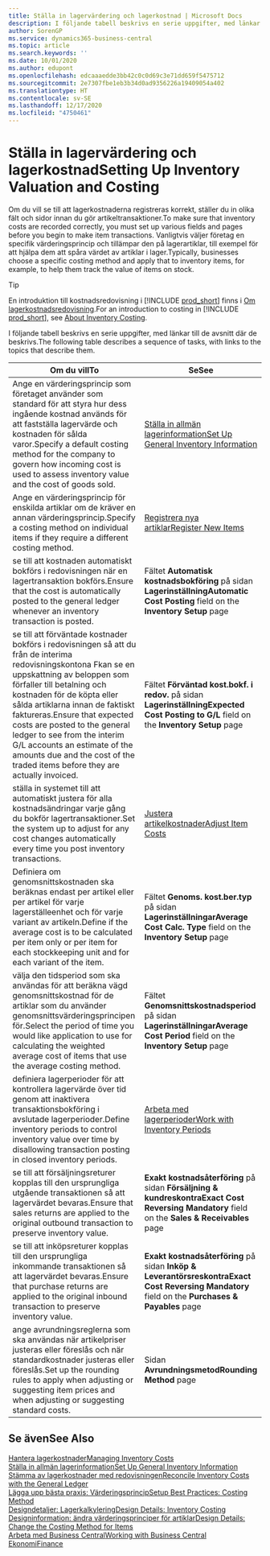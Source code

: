 ```yaml
---
title: Ställa in lagervärdering och lagerkostnad | Microsoft Docs
description: I följande tabell beskrivs en serie uppgifter, med länkar till de avsnitt där de beskrivs.
author: SorenGP
ms.service: dynamics365-business-central
ms.topic: article
ms.search.keywords: ''
ms.date: 10/01/2020
ms.author: edupont
ms.openlocfilehash: edcaaaedde3bb42c0c0d69c3e71dd659f5475712
ms.sourcegitcommit: 2e7307fbe1eb3b34d0ad9356226a19409054a402
ms.translationtype: HT
ms.contentlocale: sv-SE
ms.lasthandoff: 12/17/2020
ms.locfileid: "4750461"
---
```

# <a name="setting-up-inventory-valuation-and-costing"></a><span data-ttu-id="8ddf3-103">Ställa in lagervärdering och lagerkostnad</span><span class="sxs-lookup"><span data-stu-id="8ddf3-103">Setting Up Inventory Valuation and Costing</span></span>

<span data-ttu-id="8ddf3-104">Om du vill se till att lagerkostnaderna registreras korrekt, ställer du in olika fält och sidor innan du gör artikeltransaktioner.</span><span class="sxs-lookup"><span data-stu-id="8ddf3-104">To make sure that inventory costs are recorded correctly, you must set up various fields and pages before you begin to make item transactions.</span></span> <span data-ttu-id="8ddf3-105">Vanligtvis väljer företag en specifik värderingsprincip och tillämpar den på lagerartiklar, till exempel för att hjälpa dem att spåra värdet av artiklar i lager.</span><span class="sxs-lookup"><span data-stu-id="8ddf3-105">Typically, businesses choose a specific costing method and apply that to inventory items, for example, to help them track the value of items on stock.</span></span>  

> [!TIP]
> <span data-ttu-id="8ddf3-106">En introduktion till kostnadsredovisning i [!INCLUDE [prod_short](includes/prod_short.md)] finns i [Om lagerkostnadsredovisning](finance-learn-about-costing.md).</span><span class="sxs-lookup"><span data-stu-id="8ddf3-106">For an introduction to costing in [!INCLUDE [prod_short](includes/prod_short.md)], see [About Inventory Costing](finance-learn-about-costing.md).</span></span>

<span data-ttu-id="8ddf3-107">I följande tabell beskrivs en serie uppgifter, med länkar till de avsnitt där de beskrivs.</span><span class="sxs-lookup"><span data-stu-id="8ddf3-107">The following table describes a sequence of tasks, with links to the topics that describe them.</span></span>

|<span data-ttu-id="8ddf3-108">**Om du vill**</span><span class="sxs-lookup"><span data-stu-id="8ddf3-108">**To**</span></span>|<span data-ttu-id="8ddf3-109">**Se**</span><span class="sxs-lookup"><span data-stu-id="8ddf3-109">**See**</span></span>|  
|------------|-------------|
|<span data-ttu-id="8ddf3-110">Ange en värderingsprincip som företaget använder som standard för att styra hur dess ingående kostnad används för att fastställa lagervärde och kostnaden för sålda varor.</span><span class="sxs-lookup"><span data-stu-id="8ddf3-110">Specify a default costing method for the company to govern how incoming cost is used to assess inventory value and the cost of goods sold.</span></span>|[<span data-ttu-id="8ddf3-111">Ställa in allmän lagerinformation</span><span class="sxs-lookup"><span data-stu-id="8ddf3-111">Set Up General Inventory Information</span></span>](inventory-how-setup-general.md)|  
|<span data-ttu-id="8ddf3-112">Ange en värderingsprincip för enskilda artiklar om de kräver en annan värderingsprincip.</span><span class="sxs-lookup"><span data-stu-id="8ddf3-112">Specify a costing method on individual items if they require a different costing method.</span></span>|[<span data-ttu-id="8ddf3-113">Registrera nya artiklar</span><span class="sxs-lookup"><span data-stu-id="8ddf3-113">Register New Items</span></span>](inventory-how-register-new-items.md)|  
|<span data-ttu-id="8ddf3-114">se till att kostnaden automatiskt bokförs i redovisningen när en lagertransaktion bokförs.</span><span class="sxs-lookup"><span data-stu-id="8ddf3-114">Ensure that the cost is automatically posted to the general ledger whenever an inventory transaction is posted.</span></span>|<span data-ttu-id="8ddf3-115">Fältet **Automatisk kostnadsbokföring** på sidan **Lagerinställning**</span><span class="sxs-lookup"><span data-stu-id="8ddf3-115">**Automatic Cost Posting** field on the **Inventory Setup** page</span></span>|  
|<span data-ttu-id="8ddf3-116">se till att förväntade kostnader bokförs i redovisningen så att du från de interima redovisningskontona Fkan se en uppskattning av beloppen som förfaller till betalning och kostnaden för de köpta eller sålda artiklarna innan de faktiskt faktureras.</span><span class="sxs-lookup"><span data-stu-id="8ddf3-116">Ensure that expected costs are posted to the general ledger to see from the interim G/L accounts an estimate of the amounts due and the cost of the traded items before they are actually invoiced.</span></span>|<span data-ttu-id="8ddf3-117">Fältet **Förväntad kost.bokf. i redov.** på sidan **Lagerinställning**</span><span class="sxs-lookup"><span data-stu-id="8ddf3-117">**Expected Cost Posting to G/L** field on the **Inventory Setup** page</span></span>|  
|<span data-ttu-id="8ddf3-118">ställa in systemet till att automatiskt justera för alla kostnadsändringar varje gång du bokför lagertransaktioner.</span><span class="sxs-lookup"><span data-stu-id="8ddf3-118">Set the system up to adjust for any cost changes automatically every time you post inventory transactions.</span></span>|[<span data-ttu-id="8ddf3-119">Justera artikelkostnader</span><span class="sxs-lookup"><span data-stu-id="8ddf3-119">Adjust Item Costs</span></span>](inventory-how-adjust-item-costs.md)|  
|<span data-ttu-id="8ddf3-120">Definiera om genomsnittskostnaden ska beräknas endast per artikel eller per artikel för varje lagerställeenhet och för varje variant av artikeln.</span><span class="sxs-lookup"><span data-stu-id="8ddf3-120">Define if the average cost is to be calculated per item only or per item for each stockkeeping unit and for each variant of the item.</span></span>|<span data-ttu-id="8ddf3-121">Fältet **Genoms. kost.ber.typ** på sidan **Lagerinställningar**</span><span class="sxs-lookup"><span data-stu-id="8ddf3-121">**Average Cost Calc. Type** field on the **Inventory Setup** page</span></span>|  
|<span data-ttu-id="8ddf3-122">välja den tidsperiod som ska användas för att beräkna vägd genomsnittskostnad för de artiklar som du använder genomsnittsvärderingsprincipen för.</span><span class="sxs-lookup"><span data-stu-id="8ddf3-122">Select the period of time you would like application to use for calculating the weighted average cost of items that use the average costing method.</span></span>|<span data-ttu-id="8ddf3-123">Fältet **Genomsnittskostnadsperiod** på sidan **Lagerinställningar**</span><span class="sxs-lookup"><span data-stu-id="8ddf3-123">**Average Cost Period** field on the **Inventory Setup** page</span></span>|  
|<span data-ttu-id="8ddf3-124">definiera lagerperioder för att kontrollera lagervärde över tid genom att inaktivera transaktionsbokföring i avslutade lagerperioder.</span><span class="sxs-lookup"><span data-stu-id="8ddf3-124">Define inventory periods to control inventory value over time by disallowing transaction posting in closed inventory periods.</span></span>|[<span data-ttu-id="8ddf3-125">Arbeta med lagerperioder</span><span class="sxs-lookup"><span data-stu-id="8ddf3-125">Work with Inventory Periods</span></span>](finance-how-to-work-with-inventory-periods.md)|  
|<span data-ttu-id="8ddf3-126">se till att försäljningsreturer kopplas till den ursprungliga utgående transaktionen så att lagervärdet bevaras.</span><span class="sxs-lookup"><span data-stu-id="8ddf3-126">Ensure that sales returns are applied to the original outbound transaction to preserve inventory value.</span></span>|<span data-ttu-id="8ddf3-127">**Exakt kostnadsåterföring** på sidan **Försäljning & kundreskontra**</span><span class="sxs-lookup"><span data-stu-id="8ddf3-127">**Exact Cost Reversing Mandatory** field on the **Sales & Receivables** page</span></span>|  
|<span data-ttu-id="8ddf3-128">se till att inköpsreturer kopplas till den ursprungliga inkommande transaktionen så att lagervärdet bevaras.</span><span class="sxs-lookup"><span data-stu-id="8ddf3-128">Ensure that purchase returns are applied to the original inbound transaction to preserve inventory value.</span></span>|<span data-ttu-id="8ddf3-129">**Exakt kostnadsåterföring** på sidan **Inköp & Leverantörsreskontra**</span><span class="sxs-lookup"><span data-stu-id="8ddf3-129">**Exact Cost Reversing Mandatory** field on the **Purchases & Payables** page</span></span>|
|<span data-ttu-id="8ddf3-130">ange avrundningsreglerna som ska användas när artikelpriser justeras eller föreslås och när standardkostnader justeras eller föreslås.</span><span class="sxs-lookup"><span data-stu-id="8ddf3-130">Set up the rounding rules to apply when adjusting or suggesting item prices and when adjusting or suggesting standard costs.</span></span>|<span data-ttu-id="8ddf3-131">Sidan **Avrundningsmetod**</span><span class="sxs-lookup"><span data-stu-id="8ddf3-131">**Rounding Method** page</span></span>|  

## <a name="see-also"></a><span data-ttu-id="8ddf3-132">Se även</span><span class="sxs-lookup"><span data-stu-id="8ddf3-132">See Also</span></span>

[<span data-ttu-id="8ddf3-133">Hantera lagerkostnader</span><span class="sxs-lookup"><span data-stu-id="8ddf3-133">Managing Inventory Costs</span></span>](finance-manage-inventory-costs.md)  
[<span data-ttu-id="8ddf3-134">Ställa in allmän lagerinformation</span><span class="sxs-lookup"><span data-stu-id="8ddf3-134">Set Up General Inventory Information</span></span>](inventory-how-setup-general.md)  
[<span data-ttu-id="8ddf3-135">Stämma av lagerkostnader med redovisningen</span><span class="sxs-lookup"><span data-stu-id="8ddf3-135">Reconcile Inventory Costs with the General Ledger</span></span>](finance-how-to-post-inventory-costs-to-the-general-ledger.md)  
[<span data-ttu-id="8ddf3-136">Lägga upp bästa praxis: Värderingsprincip</span><span class="sxs-lookup"><span data-stu-id="8ddf3-136">Setup Best Practices: Costing Method</span></span>](setup-best-practices-costing-method.md)  
[<span data-ttu-id="8ddf3-137">Designdetaljer: Lagerkalkylering</span><span class="sxs-lookup"><span data-stu-id="8ddf3-137">Design Details: Inventory Costing</span></span>](design-details-inventory-costing.md)  
[<span data-ttu-id="8ddf3-138">Designinformation: ändra värderingsprinciper för artiklar</span><span class="sxs-lookup"><span data-stu-id="8ddf3-138">Design Details: Change the Costing Method for Items</span></span>](design-details-changing-costing-methods.md)  
[<span data-ttu-id="8ddf3-139">Arbeta med Business Central</span><span class="sxs-lookup"><span data-stu-id="8ddf3-139">Working with Business Central</span></span>](ui-work-product.md)  
[<span data-ttu-id="8ddf3-140">Ekonomi</span><span class="sxs-lookup"><span data-stu-id="8ddf3-140">Finance</span></span>](finance.md)  
